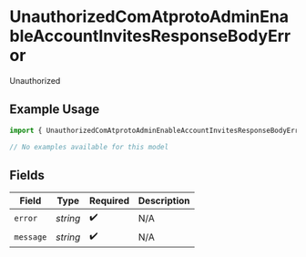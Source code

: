 # UnauthorizedComAtprotoAdminEnableAccountInvitesResponseBodyError

Unauthorized

## Example Usage

```typescript
import { UnauthorizedComAtprotoAdminEnableAccountInvitesResponseBodyError } from "@speakeasy-sdks/bluesky/models/errors";

// No examples available for this model
```

## Fields

| Field              | Type               | Required           | Description        |
| ------------------ | ------------------ | ------------------ | ------------------ |
| `error`            | *string*           | :heavy_check_mark: | N/A                |
| `message`          | *string*           | :heavy_check_mark: | N/A                |